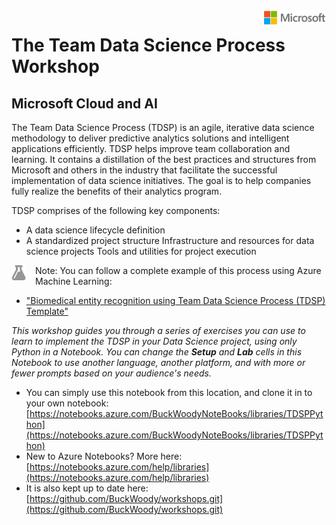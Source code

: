 <img style="float: right;" src="./assets/solutions-microsoft-logo-small.png">

# The Team Data Science Process Workshop

## Microsoft Cloud and AI

The Team Data Science Process (TDSP) is an agile, iterative data science methodology to deliver predictive analytics solutions and intelligent applications efficiently. TDSP helps improve team collaboration and learning. It contains a distillation of the best practices and structures from Microsoft and others in the industry that facilitate the successful implementation of data science initiatives. The goal is to help companies fully realize the benefits of their analytics program.

TDSP comprises of the following key components:

 - A data science lifecycle definition
 - A standardized project structure
    Infrastructure and resources for data science projects
    Tools and utilities for project execution
    
<p><img style="float: left; margin: 0px 15px 15px 0px;" src="./assets/aml-logo.png">Note: You can follow a complete example of this process using Azure Machine Learning:</p>

  - ["Biomedical entity recognition using Team Data Science Process (TDSP) Template"](https://docs.microsoft.com/en-us/azure/machine-learning/preview/scenario-tdsp-biomedical-recognition?toc=%2Fen-us%2Fazure%2Fmachine-learning%2Fteam-data-science-process%2Ftoc.json&bc=%2Fen-us%2Fazure%2Fbread%2Ftoc.json)</p>

*This workshop guides you through a series of exercises you can use to learn to implement the TDSP in your Data Science project, using only Python in a Notebook. You can change the **Setup** and **Lab** cells in this Notebook to use another language, another platform, and with more or fewer prompts based on your audience's needs.*


  - You can simply use this notebook from this location, and clone it in to your own notebook: [https://notebooks.azure.com/BuckWoodyNoteBooks/libraries/TDSPPython](https://notebooks.azure.com/BuckWoodyNoteBooks/libraries/TDSPPython)
  - New to Azure Notebooks? More here: [https://notebooks.azure.com/help/libraries](https://notebooks.azure.com/help/libraries)
  - It is also kept up to date here: [https://github.com/BuckWoody/workshops.git](https://github.com/BuckWoody/workshops.git)